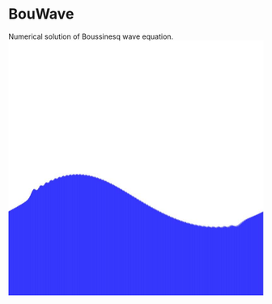# BouWave
Numerical solution of Boussinesq wave equation. <br />
![alt text](https://github.com/ImanHosseini/BouWave/blob/master/src/Screenshot.jpg)

